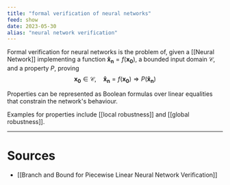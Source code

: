 ```yaml
---
title: "formal verification of neural networks"
feed: show
date: 2023-05-30
alias: "neural network verification"
---
```


Formal verification for neural networks is the problem of, given a [[Neural Network]] implementing a function $\mathbf{\hat{x}_n} = f(\mathbf{x_0})$, a bounded input domain $\mathcal{C}$, and a property $P$, proving $$\mathbf{x_0} \in \mathcal{C},\quad \mathbf{\hat{x}_n} = f(\mathbf{x_0}) \Rightarrow P(\mathbf{\hat{x}_n})$$

Properties can be represented as Boolean formulas over linear equalities that constrain the network's behaviour.

Examples for properties include [[local robustness]] and [[global robustness]].

---

# Sources
- [[Branch and Bound for Piecewise Linear Neural Network Verification]]